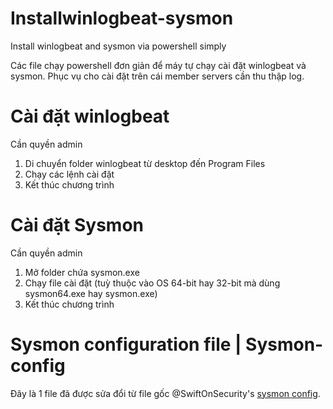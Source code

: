 # Installwinlogbeat-sysmon
Install winlogbeat and sysmon via powershell simply

Các file chạy powershell đơn giản để máy tự chạy cài đặt winlogbeat và sysmon. Phục vụ cho cài đặt trên cái member servers cần thu thập log.

# Cài đặt winlogbeat
Cần quyền admin
1. Di chuyển folder winlogbeat từ desktop đến Program Files
2. Chạy các lệnh cài đặt
3. Kết thúc chương trình

# Cài đặt Sysmon
Cần quyền admin
1. Mở folder chứa sysmon.exe 
2. Chạy file cài đặt (tuỳ thuộc vào OS 64-bit hay 32-bit mà dùng sysmon64.exe hay sysmon.exe)
3. Kết thúc chương trình

# Sysmon configuration file | Sysmon-config
Đây là 1 file đã được sửa đổi từ file gốc @SwiftOnSecurity's [sysmon config](https://github.com/SwiftOnSecurity/sysmon-config).
